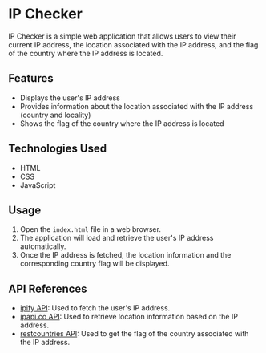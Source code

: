 # IP Checker

IP Checker is a simple web application that allows users to view their current IP address, the location associated with the IP address, and the flag of the country where the IP address is located.

## Features

- Displays the user's IP address
- Provides information about the location associated with the IP address (country and locality)
- Shows the flag of the country where the IP address is located

## Technologies Used

- HTML
- CSS
- JavaScript

## Usage

1. Open the `index.html` file in a web browser.
2. The application will load and retrieve the user's IP address automatically.
3. Once the IP address is fetched, the location information and the corresponding country flag will be displayed.

## API References

- [ipify API](https://www.ipify.org/): Used to fetch the user's IP address.
- [ipapi.co API](https://ipapi.co/): Used to retrieve location information based on the IP address.
- [restcountries API](https://restcountries.com/): Used to get the flag of the country associated with the IP address.
